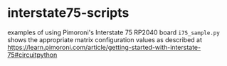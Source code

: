 # interstate75-scripts

examples of using Pimoroni's Interstate 75 RP2040 board
`i75_sample.py` shows the appropriate matrix configuration values as described at <https://learn.pimoroni.com/article/getting-started-with-interstate-75#circuitpython>
